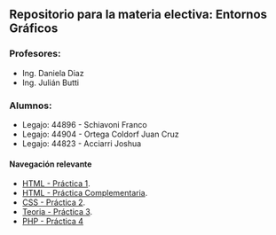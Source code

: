 ## Repositorio para la materia electiva: Entornos Gráficos

### Profesores: 
- Ing. Daniela Diaz
- Ing. Julián Butti
### Alumnos:
- Legajo: 44896 - Schiavoni Franco
- Legajo: 44904 - Ortega Coldorf Juan Cruz
- Legajo: 44823 - Acciarri Joshua

#### Navegación relevante
* [HTML - Práctica 1](https://github.com/juanchicruzz/EntornosGraficos/tree/master/Practica/HTML/Practica1).
* [HTML - Práctica Complementaria](https://github.com/juanchicruzz/EntornosGraficos/tree/master/Practica/HTML/Practica%20complementaria).
* [CSS - Práctica 2](https://github.com/juanchicruzz/EntornosGraficos/tree/master/Practica/CSS).
* [Teoria - Práctica 3](https://github.com/juanchicruzz/EntornosGraficos/tree/master/Teoria/Desarrollo%20WEB).
* [PHP - Práctica 4](https://github.com/juanchicruzz/EntornosGraficos/tree/master/Practica/PHP)